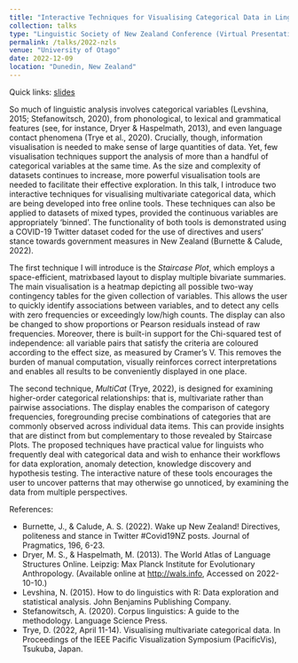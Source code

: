 ```yaml
---
title: "Interactive Techniques for Visualising Categorical Data in Linguistics"
collection: talks
type: "Linguistic Society of New Zealand Conference (Virtual Presentation)"
permalink: /talks/2022-nzls
venue: "University of Otago"
date: 2022-12-09
location: "Dunedin, New Zealand"
---
```


Quick links: [slides](http://dgt12.github.io/files/dunedin.pdf)

So much of linguistic analysis involves categorical variables (Levshina, 2015; Stefanowitsch, 2020), from phonological, to lexical and grammatical features (see, for instance, Dryer & Haspelmath, 2013), and even language contact phenomena (Trye et al., 2020). Crucially, though, information visualisation is needed to make sense of large quantities of data. Yet, few visualisation techniques
support the analysis of more than a handful of categorical variables at the same time. As the size and complexity of datasets continues to increase, more powerful visualisation tools are needed to facilitate their effective exploration. In this talk, I introduce two interactive techniques for visualising multivariate categorical data, which are being developed into free online tools. These techniques can also be applied to datasets of mixed types, provided the continuous variables are appropriately ‘binned’. The functionality of both tools is demonstrated using a COVID-19 Twitter dataset coded for the use of directives and users’ stance towards government measures in New Zealand (Burnette & Calude, 2022).

The first technique I will introduce is the <i>Staircase Plot</i>, which employs a space-efficient, matrixbased layout to display multiple bivariate summaries. The main visualisation is a heatmap depicting all possible two-way contingency tables for the given collection of variables. This allows the user to quickly identify associations between variables, and to detect any cells with zero frequencies or exceedingly low/high counts. The display can also be changed to show proportions or Pearson residuals instead of raw frequencies. Moreover, there is built-in support for the Chi-squared test of independence: all variable pairs that satisfy the criteria are coloured according to the effect size, as measured by Cramer’s V. This removes the burden of manual computation, visually reinforces correct interpretations and enables all results to be conveniently displayed in one place. 

The second technique, <i>MultiCat</i> (Trye, 2022), is designed for examining higher-order categorical relationships: that is, multivariate rather than pairwise associations. The display enables the comparison of category frequencies, foregrounding precise combinations of categories that are commonly observed across individual data items. This can provide insights that are distinct from but complementary to those revealed by Staircase Plots. The proposed techniques have practical value for linguists who frequently deal with categorical data and wish to enhance their workflows for data exploration, anomaly detection, knowledge discovery and hypothesis testing. The interactive nature of these tools encourages the user to uncover patterns that may otherwise go unnoticed, by examining the data from multiple perspectives.

References:
- Burnette, J., & Calude, A. S. (2022). Wake up New Zealand! Directives, politeness and stance in Twitter #Covid19NZ posts. Journal of Pragmatics, 196, 6-23.
- Dryer, M. S., & Haspelmath, M. (2013). The World Atlas of Language Structures Online. Leipzig: Max Planck Institute for Evolutionary Anthropology. (Available online at http://wals.info, Accessed on 2022-10-10.)
- Levshina, N. (2015). How to do linguistics with R: Data exploration and statistical analysis. John Benjamins Publishing Company.
- Stefanowitsch, A. (2020). Corpus linguistics: A guide to the methodology. Language Science Press.
- Trye, D. (2022, April 11-14). Visualising multivariate categorical data. In Proceedings of the IEEE Pacific Visualization Symposium (PacificVis), Tsukuba, Japan.